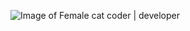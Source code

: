 <!-- Cat coder imageis added that represent my gender and profession. -->
![Image of Female cat coder | developer](https://octodex.github.com/images/femalecodertocat.png)
